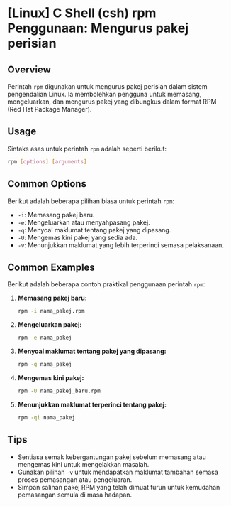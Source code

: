 # [Linux] C Shell (csh) rpm Penggunaan: Mengurus pakej perisian

## Overview
Perintah `rpm` digunakan untuk mengurus pakej perisian dalam sistem pengendalian Linux. Ia membolehkan pengguna untuk memasang, mengeluarkan, dan mengurus pakej yang dibungkus dalam format RPM (Red Hat Package Manager).

## Usage
Sintaks asas untuk perintah `rpm` adalah seperti berikut:

```bash
rpm [options] [arguments]
```

## Common Options
Berikut adalah beberapa pilihan biasa untuk perintah `rpm`:

- `-i`: Memasang pakej baru.
- `-e`: Mengeluarkan atau menyahpasang pakej.
- `-q`: Menyoal maklumat tentang pakej yang dipasang.
- `-U`: Mengemas kini pakej yang sedia ada.
- `-v`: Menunjukkan maklumat yang lebih terperinci semasa pelaksanaan.

## Common Examples
Berikut adalah beberapa contoh praktikal penggunaan perintah `rpm`:

1. **Memasang pakej baru:**
   ```bash
   rpm -i nama_pakej.rpm
   ```

2. **Mengeluarkan pakej:**
   ```bash
   rpm -e nama_pakej
   ```

3. **Menyoal maklumat tentang pakej yang dipasang:**
   ```bash
   rpm -q nama_pakej
   ```

4. **Mengemas kini pakej:**
   ```bash
   rpm -U nama_pakej_baru.rpm
   ```

5. **Menunjukkan maklumat terperinci tentang pakej:**
   ```bash
   rpm -qi nama_pakej
   ```

## Tips
- Sentiasa semak kebergantungan pakej sebelum memasang atau mengemas kini untuk mengelakkan masalah.
- Gunakan pilihan `-v` untuk mendapatkan maklumat tambahan semasa proses pemasangan atau pengeluaran.
- Simpan salinan pakej RPM yang telah dimuat turun untuk kemudahan pemasangan semula di masa hadapan.